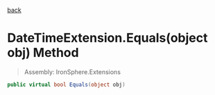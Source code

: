 ﻿

[back](/IronSphere.Extensions/types/DateTimeExtension)

# DateTimeExtension.Equals(object obj) Method

> Assembly: IronSphere.Extensions

```csharp
public virtual bool Equals(object obj)
```



 